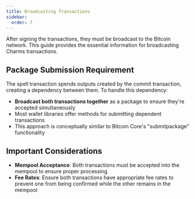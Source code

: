 ```yaml
---
title: Broadcasting Transactions
sidebar:
  order: 7
---
```


After signing the transactions, they must be broadcast to the Bitcoin network. This guide provides the essential information for broadcasting Charms transactions.

## Package Submission Requirement

The spell transaction spends outputs created by the commit transaction, creating a dependency between them. To handle this dependency:

- **Broadcast both transactions together** as a package to ensure they're accepted simultaneously
- Most wallet libraries offer methods for submitting dependent transactions
- This approach is conceptually similar to Bitcoin Core's "submitpackage" functionality

## Important Considerations

- **Mempool Acceptance**: Both transactions must be accepted into the mempool to ensure proper processing
- **Fee Rates**: Ensure both transactions have appropriate fee rates to prevent one from being confirmed while the other remains in the mempool



